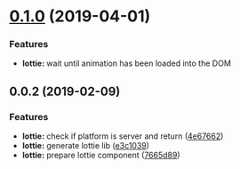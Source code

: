 # [0.1.0](https://github.com/fivethree-team/lottie/compare/v0.0.3...v0.1.0) (2019-04-01)

### Features

* **lottie:** wait until animation has been loaded into the DOM


## 0.0.2 (2019-02-09)


### Features

* **lottie:** check if platform is server and return ([4e67662](https://github.com/fivethree-team/lottie/commit/4e67662))
* **lottie:** generate lottie lib ([e3c1039](https://github.com/fivethree-team/lottie/commit/e3c1039))
* **lottie:** prepare lottie component ([7665d89](https://github.com/fivethree-team/lottie/commit/7665d89))



